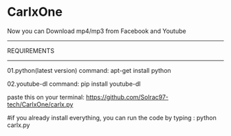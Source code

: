 # CarlxOne
Now you can Download mp4/mp3 from Facebook and Youtube 

____________
REQUIREMENTS
____________


01.python(latest version)
command: apt-get install python

02.youtube-dl
command: pip install youtube-dl

paste this on your terminal: 
https://github.com/Solrac97-tech/CarlxOne/carlx.py


#if you already install everything, you can run the code by typing :
python carlx.py


